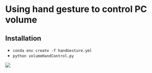 # Using hand gesture to control PC volume

## Installation
- `conda env create -f handGesture.yml`
- `python volumeHandControl.py`

<img src="https://developers.google.com/static/mediapipe/images/solutions/hand-landmarks.png" />
